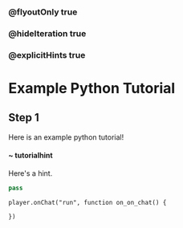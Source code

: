 ### @flyoutOnly true
### @hideIteration true
### @explicitHints true

# Example Python Tutorial

## Step 1
Here is an example python tutorial!

#### ~ tutorialhint
Here's a hint.

```python
pass
```


```template
player.onChat("run", function on_on_chat() {
    
})
```
